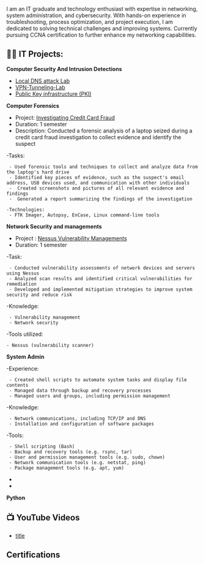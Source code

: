 I am an IT graduate and technology enthusiast with expertise in networking, system administration, and cybersecurity. With hands-on experience in troubleshooting, process optimization, and project execution, I am dedicated to solving technical challenges and improving systems. Currently pursuing CCNA certification to further enhance my networking capabilities.
<h2>👨‍💻 IT Projects:</h2>

 <b>Computer Security And Intrusion Detections </b>
  - [Local DNS attack Lab](https://github.com/kidane321/Local-DNS-Attack-Lab)
  - [VPN-Tunneling-Lab](https://github.com/kidane321/VPN-Tunneling-Lab-)
  - [Public Key infrastructure (PKI)](https://github.com/kidane321/Project-1---Public-Key-Infrastructure-PKI-)
 
<b> Computer Forensics</b>
- Project: [Investigating Credit Card Fraud](https://github.com/kidane321/Fraud-Case-investigation)
 - Duration: 1 semester
 -	Description: Conducted a forensic analysis of a laptop seized during a credit card fraud investigation to collect evidence and identify the suspect
 
 -Tasks:
 
     - Used forensic tools and techniques to collect and analyze data from the laptop's hard drive 
     - Identified key pieces of evidence, such as the suspect's email address, USB devices used, and communication with other individuals 
     -	Created screenshots and pictures of all relevant evidence and findings
     -	Generated a report summarizing the findings of the investigation
     
	-Technologies:
     - FTK Imager, Autopsy, EnCase, Linux command-line tools 
     
<b> Network Security and managements </b>
- Project : [Nessus Vulnerability Managements](https://github.com/kidane321/Nessus-Vulnerability-Management)
- Duration: 1 semester

-Task:

     - Conducted vulnerability assessments of network devices and servers using Nessus
     - Analyzed scan results and identified critical vulnerabilities for remediation
     - Developed and implemented mitigation strategies to improve system security and reduce risk
  
-Knowledge:

     - Vulnerability management
     - Network security
     
-Tools utilized:

    - Nessus (vulnerability scanner)
 
 
 <b>System Admin </b>
 
-Experience:

     - Created shell scripts to automate system tasks and display file contents
     - Managed data through backup and recovery processes
     - Managed users and groups, including permission management

-Knowledge:

     - Network communications, including TCP/IP and DNS
     - Installation and configuration of software packages

-Tools:

     - Shell scripting (Bash)
     - Backup and recovery tools (e.g. rsync, tar)
     - User and permission management tools (e.g. sudo, chown)
     - Network communication tools (e.g. netstat, ping)
     - Package management tools (e.g. apt, yum)

  -
  -
<b>Python</b>


<h2>📺 YouTube Videos</h2>

- [title](🔗)

<h2> Certifications </h2>





